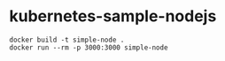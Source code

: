 # kubernetes-sample-nodejs
```
docker build -t simple-node .
docker run --rm -p 3000:3000 simple-node
```